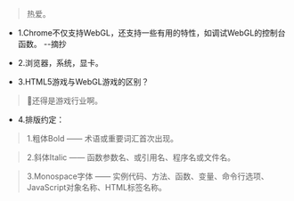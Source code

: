 >热爱。

- 1.Chrome不仅支持WebGL，还支持一些有用的特性，如调试WebGL的控制台函数。 --摘抄

- 2.浏览器，系统，显卡。

- 3.HTML5游戏与WebGL游戏的区别？

>🐂还得是游戏行业啊。

- 4.排版约定：

> 1.粗体Bold —— 术语或重要词汇首次出现。

> 2.斜体Italic —— 函数参数名、或引用名、程序名或文件名。

> 3.Monospace字体 —— 实例代码、方法、函数、变量、命令行选项、JavaScript对象名称、HTML标签名称。
